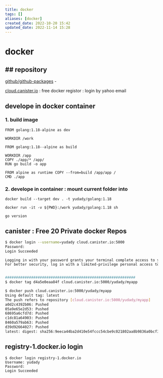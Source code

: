 ```yaml
---
title: docker
tags: []
aliases: [docker]
created_date: 2022-10-20 15:42
updated_date: 2022-11-14 15:28
---
```


# docker

## ## repository

[github/github-packages](../04-CI-CD-Pipelines/github/github-packages.md)  -  

[cloud.canister.io](https://cloud.canister.io/n/yudady) : free docker registor : login by yahoo email

## develope in docker container

### 1. build image

```Dockerflle
FROM golang:1.18-alpine as dev  
  
WORKDIR /work  
  
FROM golang:1.18--alpine as build  
  
WORKDIR /app  
COPY ./app/* /app/  
RUN go build -o app  
  
FROM alpine as runtime COPY --from=build /app/app /  
CMD ./app
```

###  2. develope in container : mount current folder into 

```shell
docker build --target dev . -t yudady/golang:1.18  

docker run -it -v ${PWD}:/work yudady/golang:1.18 sh  

go version
```

## canister : Free 20 Private docker Repos

```bash
$ docker login --username=yudady cloud.canister.io:5000
Password:
Login Succeeded

Logging in with your password grants your terminal complete access to your account.
For better security, log in with a limited-privilege personal access token. Learn more at https://docs.docker.com/go/access-tokens/


############################################################
$ docker tag d4a5e0eaa84f cloud.canister.io:5000/yudady/myapp

$ docker push cloud.canister.io:5000/yudady/myapp
Using default tag: latest
The push refers to repository [cloud.canister.io:5000/yudady/myapp]
a0d2c4392b06: Pushed
05a9e65e2d53: Pushed
68695a6cfd7d: Pushed
c1dc81a64903: Pushed
8460a579ab63: Pushed
d39d92664027: Pushed
latest: digest: sha256:9eeca44ba2d410e54fccc54cbe9c021802aa8b9836a0bcf3d3229354e4c8870e size: 1569


```

## registry-1.docker.io login

```shell
$ docker login registry-1.docker.io
Username: yudady
Password:
Login Succeeded
```
